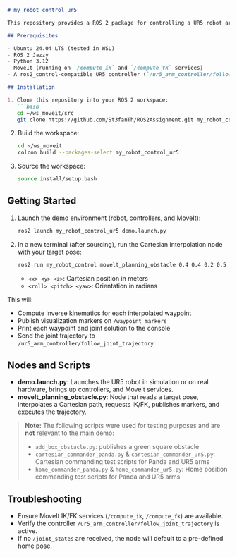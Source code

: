 ````markdown
# my_robot_control_ur5

This repository provides a ROS 2 package for controlling a UR5 robot arm with MoveIt and ros2_control. It includes a demonstration launch file and a Cartesian interpolation node that computes, visualizes, and prints trajectories to given target poses.

## Prerequisites

- Ubuntu 24.04 LTS (tested in WSL)
- ROS 2 Jazzy
- Python 3.12
- MoveIt (running on `/compute_ik` and `/compute_fk` services)
- A ros2_control-compatible UR5 controller (`/ur5_arm_controller/follow_joint_trajectory`)

## Installation

1. Clone this repository into your ROS 2 workspace:
   ```bash
   cd ~/ws_moveit/src
   git clone https://github.com/St3fanTh/ROS2Assignment.git my_robot_control_ur5
````

2. Build the workspace:
   ```bash
   cd ~/ws_moveit
   colcon build --packages-select my_robot_control_ur5
   ```
3. Source the workspace:
   ```bash
   source install/setup.bash
   ```

## Getting Started

1. Launch the demo environment (robot, controllers, and MoveIt):
   ```bash
   ros2 launch my_robot_control_ur5 demo.launch.py
   ```
2. In a new terminal (after sourcing), run the Cartesian interpolation node with your target pose:
   ```bash
   ros2 run my_robot_control movelt_planning_obstacle 0.4 0.4 0.2 0.5 1.57 0
   ```
   - `<x> <y> <z>`: Cartesian position in meters
   - `<roll> <pitch> <yaw>`: Orientation in radians

This will:

- Compute inverse kinematics for each interpolated waypoint
- Publish visualization markers on `/waypoint_markers`
- Print each waypoint and joint solution to the console
- Send the joint trajectory to `/ur5_arm_controller/follow_joint_trajectory`

## Nodes and Scripts

- **demo.launch.py**: Launches the UR5 robot in simulation or on real hardware, brings up controllers, and MoveIt services.
- **movelt\_planning\_obstacle.py**: Node that reads a target pose, interpolates a Cartesian path, requests IK/FK, publishes markers, and executes the trajectory.

> **Note:** The following scripts were used for testing purposes and are **not** relevant to the main demo:
>
> - `add_box_obstacle.py`: publishes a green square obstacle
> - `cartesian_commander_panda.py` & `cartesian_commander_ur5.py`: Cartesian commanding test scripts for Panda and UR5 arms
> - `home_commander_panda.py` & `home_commander_ur5.py`: Home position commanding test scripts for Panda and UR5 arms

## Troubleshooting

- Ensure MoveIt IK/FK services (`/compute_ik`, `/compute_fk`) are available.
- Verify the controller `/ur5_arm_controller/follow_joint_trajectory` is active.
- If no `/joint_states` are received, the node will default to a pre-defined home pose.


